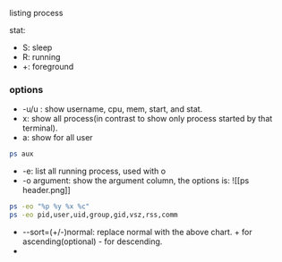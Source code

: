 listing process

stat:
- S: sleep
- R: running
- +: foreground


### options
- -u/u : show username, cpu, mem, start, and stat.
- x: show all process(in contrast to show only process started by that terminal).
- a: show for all user
```bash
ps aux
```
- -e: list all running process, used with o
- -o argument: show the argument column, the options is:
	![[ps header.png]]
```bash
ps -eo "%p %y %x %c"
ps -eo pid,user,uid,group,gid,vsz,rss,comm
```
- --sort=(+/-)normal: replace normal with the above chart. + for ascending(optional) - for descending.
-  